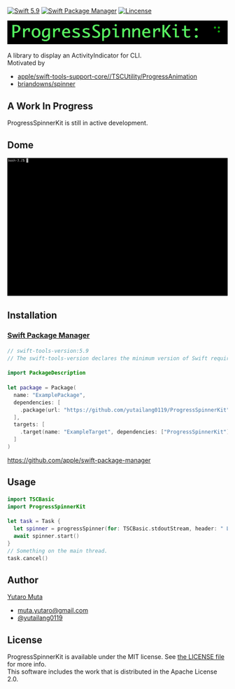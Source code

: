 <p align="left">
  <a href="https://developer.apple.com/swift"><img alt="Swift 5.9" src="https://img.shields.io/badge/Swift-5.9-orange.svg?style=flat"/></a>
  <a href="https://swift.org/package-manager/"><img alt="Swift Package Manager" src="https://img.shields.io/badge/Swift_Package_Manager-compatible-green.svg?style=flat"/></a>
  <a href="https://github.com/yutailang0119/ProgressSpinnerKit/blob/main/LICENSE"><img alt="Lincense" src="https://img.shields.io/badge/license-MIT-black.svg?style=flat"/></a>
</p>

<p align="center"> 
<img src="./Documentation/ProgressSpinnerKit.gif">
</p>

A library to display an ActivityIndicator for CLI.  
Motivated by  

* [apple/swift-tools-support-core//TSCUtility/ProgressAnimation](https://github.com/apple/swift-tools-support-core/blob/main/Sources/TSCUtility/ProgressAnimation.swift)
* [briandowns/spinner](https://github.com/briandowns/spinner)

## A Work In Progress

ProgressSpinnerKit is still in active development.  

## Dome

![](./Documentation/Demo.gif)

## Installation

### [Swift Package Manager](https://swift.org/package-manager/)

```swift
// swift-tools-version:5.9
// The swift-tools-version declares the minimum version of Swift required to build this package.

import PackageDescription

let package = Package(
  name: "ExamplePackage",
  dependencies: [
    .package(url: "https://github.com/yutailang0119/ProgressSpinnerKit", from: "0.5.0"),
  ],
  targets: [
    .target(name: "ExampleTarget", dependencies: ["ProgressSpinnerKit"]),
  ]
)
```

https://github.com/apple/swift-package-manager  

## Usage

```swift
import TSCBasic
import ProgressSpinnerKit

let task = Task {
  let spinner = progressSpinner(for: TSCBasic.stdoutStream, header: " Loading:")
  await spinner.start()
}
// Something on the main thread.
task.cancel()
```

## Author

[Yutaro Muta](https://github.com/yutailang0119)
- muta.yutaro@gmail.com
- [@yutailang0119](https://twitter.com/yutailang0119)

## License

ProgressSpinnerKit is available under the MIT license. See [the LICENSE file](./LICENSE) for more info.  
This software includes the work that is distributed in the Apache License 2.0.  
